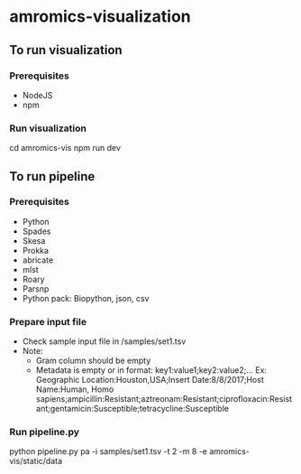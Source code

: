 # amromics-visualization
## To run visualization
### Prerequisites
- NodeJS
- npm
### Run visualization
cd amromics-vis
npm run dev
## To run pipeline
### Prerequisites
- Python
- Spades
- Skesa
- Prokka
- abricate
- mlst
- Roary
- Parsnp
- Python pack: Biopython, json, csv
### Prepare input file
- Check sample input file in /samples/set1.tsv
- Note:
  + Gram column should be empty
  + Metadata is empty or in format: key1:value1;key2:value2;...  Ex: Geographic Location:Houston,USA;Insert Date:8/8/2017;Host Name:Human, Homo sapiens;ampicillin:Resistant;aztreonam:Resistant;ciprofloxacin:Resistant;gentamicin:Susceptible;tetracycline:Susceptible
### Run pipeline.py
python pipeline.py pa -i samples/set1.tsv -t 2 -m 8 -e amromics-vis/static/data 
